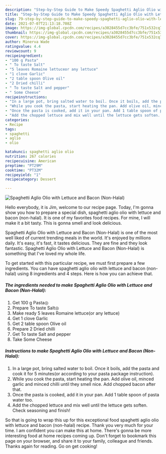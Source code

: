 ```yaml
---
description: "Step-by-Step Guide to Make Speedy Spaghetti Aglio Olio with Lettuce and Bacon (Non-Halal)"
title: "Step-by-Step Guide to Make Speedy Spaghetti Aglio Olio with Lettuce and Bacon (Non-Halal)"
slug: 79-step-by-step-guide-to-make-speedy-spaghetti-aglio-olio-with-lettuce-and-bacon-non-halal
date: 2021-07-07T21:13:18.708Z
image: https://img-global.cpcdn.com/recipes/a3028455d7cc3bfe/751x532cq70/spaghetti-aglio-olio-with-lettuce-and-bacon-non-halal-recipe-main-photo.jpg
thumbnail: https://img-global.cpcdn.com/recipes/a3028455d7cc3bfe/751x532cq70/spaghetti-aglio-olio-with-lettuce-and-bacon-non-halal-recipe-main-photo.jpg
cover: https://img-global.cpcdn.com/recipes/a3028455d7cc3bfe/751x532cq70/spaghetti-aglio-olio-with-lettuce-and-bacon-non-halal-recipe-main-photo.jpg
author: Minerva Wade
ratingvalue: 4.4
reviewcount: 9
recipeingredient:
- "100 g Pasta"
- " To taste Salt"
- "5 leaves Romaine lettuceor any lettuce"
- "1 clove Garlic"
- "2 table spoon Olive oil"
- "2 Dried chilli"
- " To taste Salt and pepper"
- " Some Cheese"
recipeinstructions:
- "In a large pot, bring salted water to boil. Once it boils, add the pasta and cook it for 5 minutes(or according to your pasta package instruction)."
- "While you cook the pasta, start heating the pan. Add olive oil, minced garlic and minced chilli until they smell nice. Add chopped bacon after that."
- "Once the pasta is cooked, add it in your pan. Add 1 table spoon of pasta water too."
- "Add the chopped lettuce and mix well until the lettuce gets soften. Check seasoning and finish!"
categories:
- Recipe
tags:
- spaghetti
- aglio
- olio

katakunci: spaghetti aglio olio 
nutrition: 267 calories
recipecuisine: American
preptime: "PT29M"
cooktime: "PT32M"
recipeyield: "1"
recipecategory: Dessert

---
```



![Spaghetti Aglio Olio with Lettuce and Bacon (Non-Halal)](https://img-global.cpcdn.com/recipes/a3028455d7cc3bfe/751x532cq70/spaghetti-aglio-olio-with-lettuce-and-bacon-non-halal-recipe-main-photo.jpg)

Hello everybody, it is Jim, welcome to our recipe page. Today, I'm gonna show you how to prepare a special dish, spaghetti aglio olio with lettuce and bacon (non-halal). It is one of my favorites food recipes. For mine, I will make it a bit tasty. This is gonna smell and look delicious.



Spaghetti Aglio Olio with Lettuce and Bacon (Non-Halal) is one of the most well liked of current trending meals in the world. It's enjoyed by millions daily. It's easy, it's fast, it tastes delicious. They are fine and they look fantastic. Spaghetti Aglio Olio with Lettuce and Bacon (Non-Halal) is something that I've loved my whole life.


To get started with this particular recipe, we must first prepare a few ingredients. You can have spaghetti aglio olio with lettuce and bacon (non-halal) using 8 ingredients and 4 steps. Here is how you can achieve that.

<!--inarticleads1-->

##### The ingredients needed to make Spaghetti Aglio Olio with Lettuce and Bacon (Non-Halal):

1. Get 100 g Pasta◎
1. Prepare  To taste Salt◎
1. Make ready 5 leaves Romaine lettuce(or any lettuce)
1. Get 1 clove Garlic
1. Get 2 table spoon Olive oil
1. Prepare 2 Dried chilli
1. Get  To taste Salt and pepper
1. Take  Some Cheese




<!--inarticleads2-->

##### Instructions to make Spaghetti Aglio Olio with Lettuce and Bacon (Non-Halal):

1. In a large pot, bring salted water to boil. Once it boils, add the pasta and cook it for 5 minutes(or according to your pasta package instruction).
1. While you cook the pasta, start heating the pan. Add olive oil, minced garlic and minced chilli until they smell nice. Add chopped bacon after that.
1. Once the pasta is cooked, add it in your pan. Add 1 table spoon of pasta water too.
1. Add the chopped lettuce and mix well until the lettuce gets soften. Check seasoning and finish!




So that is going to wrap this up for this exceptional food spaghetti aglio olio with lettuce and bacon (non-halal) recipe. Thank you very much for your time. I am confident you can make this at home. There's gonna be more interesting food at home recipes coming up. Don't forget to bookmark this page on your browser, and share it to your family, colleague and friends. Thanks again for reading. Go on get cooking!
